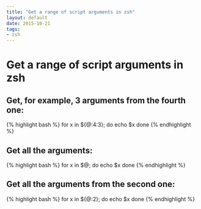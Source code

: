 ```yaml
---
title: "Get a range of script arguments in zsh"
layout: default
date: 2015-10-21
tags:
- zsh
---
```


# Get a range of script arguments in zsh

## Get, for example, 3 arguments from the fourth one:

{% highlight bash %}
for x in ${@:4:3}; do
    echo $x
done
{% endhighlight %}

## Get all the arguments:

{% highlight bash %}
for x in $@; do
    echo $x
done
{% endhighlight %}

## Get all the arguments from the second one:

{% highlight bash %}
for x in ${@:2}; do
    echo $x
done
{% endhighlight %}

